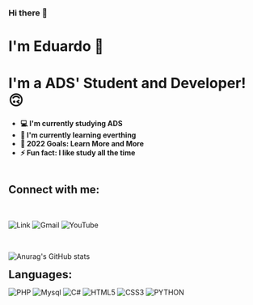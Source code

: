 ### Hi there 👋

<!--
**devlovato/devlovato** is a ✨ _special_ ✨ repository because its `README.md` (this file) appears on your GitHub profile.

Here are some ideas to get you started:

- 🔭 I’m currently working on ...
- 🌱 I’m currently learning ...
- 👯 I’m looking to collaborate on ...
- 🤔 I’m looking for help with ...
- 💬 Ask me about ...
- 📫 How to reach me: ...
- 😄 Pronouns: ...
- ⚡ Fun fact: ...
-->

<h1>I'm Eduardo 👋</h1>

# I'm a ADS' Student and Developer! 🙃
<ul style="margin-top:10px">
<li><strong>💻 I'm currently studying ADS</strong> </li>
<li><strong>🌱 I'm currently learning everthing</strong></li>
<li><strong>🚀 2022 Goals: Learn More and More</strong></li>
<li><strong>⚡ Fun fact: I like study all the time</strong></li>
<br>
</ul>

<h2><strong>Connect with me:</strong></h2>
<br>

![Link](https://img.shields.io/badge/LinkedIn-0077B5?style=for-the-badge&logo=linkedin&logoColor=white)
![Gmail](https://img.shields.io/badge/Gmail-D14836?style=for-the-badge&logo=gmail&logoColor=white)
![YouTube](https://img.shields.io/badge/YouTube-FF0000?style=for-the-badge&logo=youtube&logoColor=white)

<div style="display:inline-block;">
<br> 

![Anurag's GitHub stats](https://github-readme-stats.vercel.app/api?username=devlovato&show_icons=true&theme=dracula)

<strong style="font-size:22px;">Languages:</strong>
<br>

![PHP](https://img.shields.io/badge/PHP-777BB4?style=for-the-badge&logo=php&logoColor=white)
![Mysql](https://img.shields.io/badge/MySQL-00000F?style=for-the-badge&logo=mysql&logoColor=white)
![C#](https://img.shields.io/badge/C%23-239120?style=for-the-badge&logo=c-sharp&logoColor=white)
![HTML5](https://img.shields.io/badge/HTML5-E34F26?style=for-the-badge&logo=html5&logoColor=white)
![CSS3](https://img.shields.io/badge/CSS3-1572B6?style=for-the-badge&logo=css3&logoColor=white)
![PYTHON](https://img.shields.io/badge/Python-14354C?style=for-the-badge&logo=python&logoColor=white)
